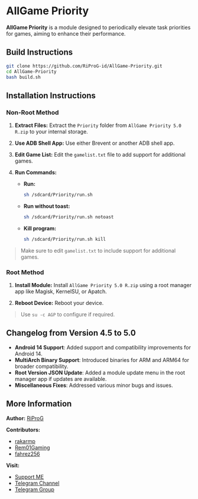 # AllGame Priority

**AllGame Priority** is a module designed to periodically elevate task priorities for games, aiming to enhance their performance.

## Build Instructions

```sh
git clone https://github.com/RiProG-id/AllGame-Priority.git
cd AllGame-Priority
bash build.sh
```

## Installation Instructions

### Non-Root Method

1. **Extract Files:**
   Extract the `Priority` folder from `AllGame Priority 5.0 R.zip` to your internal storage.
   
2. **Use ADB Shell App:**
   Use either Brevent or another ADB shell app.
   
3. **Edit Game List:**
   Edit the `gamelist.txt` file to add support for additional games.
   
4. **Run Commands:**
   - **Run:**
     ```sh
     sh /sdcard/Priority/run.sh
     ```
   - **Run without toast:**
     ```sh
     sh /sdcard/Priority/run.sh notoast
     ```
   - **Kill program:**
     ```sh
     sh /sdcard/Priority/run.sh kill
     ```

> Make sure to edit `gamelist.txt` to include support for additional games.

### Root Method

1. **Install Module:**
   Install `AllGame Priority 5.0 R.zip` using a root manager app like Magisk, KernelSU, or Apatch.
   
2. **Reboot Device:**
   Reboot your device.

> Use `su -c AGP` to configure if required.

## Changelog from Version 4.5 to 5.0

- **Android 14 Support**: Added support and compatibility improvements for Android 14.
- **MultiArch Binary Support**: Introduced binaries for ARM and ARM64 for broader compatibility.
- **Root Version JSON Update**: Added a module update menu in the root manager app if updates are available.
- **Miscellaneous Fixes**: Addressed various minor bugs and issues.

## More Information

**Author:**
[RiProG](https://github.com/RiProG-id)

**Contributors:**
- [rakarmp](https://github.com/rakarmp)
- [Rem01Gaming](https://github.com/Rem01Gaming)
- [fahrez256](https://github.com/fahrez256)

**Visit:**
- [Support ME](https://t.me/RiOpSo/2848)
- [Telegram Channel](https://t.me/RiOpSo)
- [Telegram Group](https://t.me/RiOpSoDisc)
